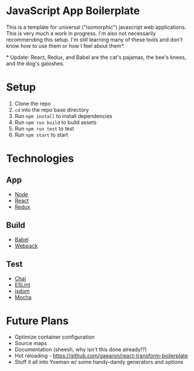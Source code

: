 # JavaScript App Boilerplate

This is a template for universal ("isomorphic") javascript web applications. This is very much a work in progress. I'm also not necessarily recommending this setup. I'm still learning many of these tools and don't know how to use them or how I feel about them*.

\* Update: React, Redux, and Babel are the cat's pajamas, the bee's knees, and the dog's galoshes.

# Setup

1. Clone the repo
2. `cd` into the repo base directory
3. Run `npm install` to install dependencies
4. Run `npm run build` to build assets
5. Run `npm run test` to test
6. Run `npm start` to start

# Technologies

## App
* [Node](https://nodejs.org/)
* [React](http://facebook.github.io/react/)
* [Redux](https://github.com/rackt/redux)

## Build
* [Babel](http://babeljs.io/)
* [Webpack](https://webpack.github.io/)

## Test
* [Chai](http://chaijs.com/)
* [ESLint](http://eslint.org/)
* [jsdom](https://github.com/tmpvar/jsdom)
* [Mocha](https://mochajs.org/)

# Future Plans

* Optimize container configuration
* Source maps
* Documentation (sheesh, why isn't this done already!?)
* Hot reloading - https://github.com/gaearon/react-transform-boilerplate
* Stuff it all into Yoeman w/ some handy-dandy generators and options